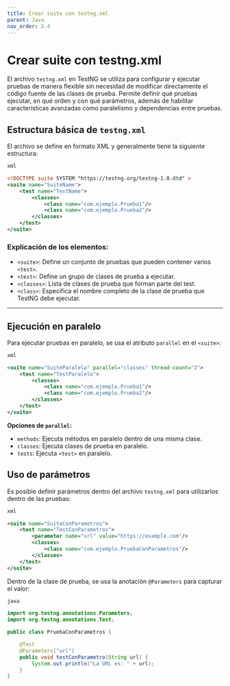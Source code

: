 ```yaml
---
title: Crear suite con testng.xml
parent: Java
nav_order: 2.4
---
```

# Crear suite con testng.xml

El archivo `testng.xml` en TestNG se utiliza para configurar y ejecutar pruebas de manera flexible sin necesidad de modificar directamente el código fuente de las clases de prueba. Permite definir qué pruebas ejecutar, en qué orden y con qué parámetros, además de habilitar características avanzadas como paralelismo y dependencias entre pruebas.

## **Estructura básica de `testng.xml`**

El archivo se define en formato XML y generalmente tiene la siguiente estructura:

```xml
xml

<!DOCTYPE suite SYSTEM "https://testng.org/testng-1.0.dtd" >
<suite name="SuiteName">
    <test name="TestName">
        <classes>
            <class name="com.ejemplo.Prueba1"/>
            <class name="com.ejemplo.Prueba2"/>
        </classes>
    </test>
</suite>

```

### **Explicación de los elementos:**

- `<suite>`: Define un conjunto de pruebas que pueden contener varios `<test>`.
- `<test>`: Define un grupo de clases de prueba a ejecutar.
- `<classes>`: Lista de clases de prueba que forman parte del test.
- `<class>`: Especifica el nombre completo de la clase de prueba que TestNG debe ejecutar.

---

## 

## **Ejecución en paralelo**

Para ejecutar pruebas en paralelo, se usa el atributo `parallel` en el `<suite>`:

```xml
xml

<suite name="SuiteParalela" parallel="classes" thread-count="2">
    <test name="TestParalelo">
        <classes>
            <class name="com.ejemplo.Prueba1"/>
            <class name="com.ejemplo.Prueba2"/>
        </classes>
    </test>
</suite>

```

**Opciones de `parallel`:**

- `methods`: Ejecuta métodos en paralelo dentro de una misma clase.
- `classes`: Ejecuta clases de prueba en paralelo.
- `tests`: Ejecuta `<test>` en paralelo.

## **Uso de parámetros**

Es posible definir parámetros dentro del archivo `testng.xml` para utilizarlos dentro de las pruebas:

```xml
xml

<suite name="SuiteConParametros">
    <test name="TestConParametros">
        <parameter name="url" value="https://example.com"/>
        <classes>
            <class name="com.ejemplo.PruebaConParametros"/>
        </classes>
    </test>
</suite>

```

Dentro de la clase de prueba, se usa la anotación `@Parameters` para capturar el valor:

```java
java

import org.testng.annotations.Parameters;
import org.testng.annotations.Test;

public class PruebaConParametros {

    @Test
    @Parameters("url")
    public void testConParametro(String url) {
        System.out.println("La URL es: " + url);
    }
}

```

